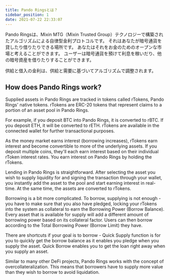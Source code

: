 ```yaml
---
title: Pando Ringsとは？
sidebar_position: 1
date: 2021-07-22 22:33:07
---
```


Pando Ringsは、Mixin MTG（Mixin Trusted Group）テクノロジーで構築されたアルゴリズムによる自律型金利プロトコルです。 それはあなたが暗号通貨を貸したり借りたりできる場所です。 あなたはそれをお金のためのオープンな市場と考えることができます。 ユーザーは暗号通貨を預けて利息を稼いだり、他の暗号資産を借りたりすることができます。

供給と借入の金利は、供給と需要に基づいてアルゴリズムで調整されます。


## How does Pando Rings work?

Supplied assets in Pando Rings are tracked in tokens called rTokens, Pando Rings' native tokens. rTokens are ERC-20 tokens that represent claims to a portion of an asset pool in Pando Rings.

For example, if you deposit BTC into Pando Rings, it is converted to rBTC. If you deposit ETH, it will be converted to rETH. rTokens are available in the connected wallet for further transactional purposes.

As the money market earns interest (borrowing increases), rTokens earn interest and become convertible to more of the underlying assets. If you deposit multiple coins, they'll each earn interest based on their individual rToken interest rates. You earn interest on Pando Rings by holding the rTokens.

Lending in Pando Rings is straightforward. After selecting the asset you wish to supply liquidity for and signing the transaction through your wallet, you instantly add the asset to the pool and start earning interest in real-time. At the same time, the assets are converted to rTokens.

Borrowing is a bit more complicated. To borrow, supplying is not enough - you have to make sure that you also have pledged, locking your rTokens into the system as collateral to earn the Borrowing Power (Borrow Balance). Every asset that is available for supply will add a different amount of borrowing power based on its collateral factor. Users can then borrow according to the Total Borrowing Power (Borrow Limit) they have.

There are shortcuts if your goal is to borrow - Quick Supply function is for you to quickly get the borrow balance as it enables you pledge when you supply the asset. Quick Borrow enables you to get the loan right away when you supply an asset.

Similar to many other DeFi projects, Pando Rings works with the concept of overcollateralization. This means that borrowers have to supply more value than they wish to borrow to avoid liquidation.

